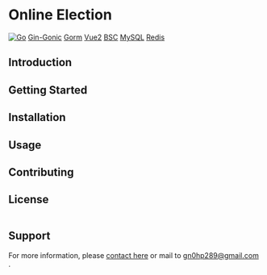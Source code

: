 # Online Election

[![Go](https://camo.githubusercontent.com/915b7be44ada53c290eb157634330494ebe3e30a/68747470733a2f2f676f646f632e6f72672f6769746875622e636f6d2f676f6c616e672f6764646f3f7374617475732e737667)](https://go.dev//)
[Gin-Gonic](https://gin-gonic.com) [Gorm](https://gorm.io/index.html) [Vue2](https://v2.vuejs.org/) [BSC](https://www.bnbchain.org/en/smartChain)
[MySQL](https://www.mysql.com/) [Redis](https://redis.io/)

## Introduction

## Getting Started

## Installation

## Usage

## Contributing

## License
```
```

## Support

For more information, please [contact here](https://github.com/Gn0hp) or mail to [gn0hp289@gmail.com]() .


